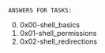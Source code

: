 
	ANSWERS FOR TASKS:
               
   
0. 0x00-shell_basics
1. 0x01-shell_permissions
2. 0x02-shell_redirections

